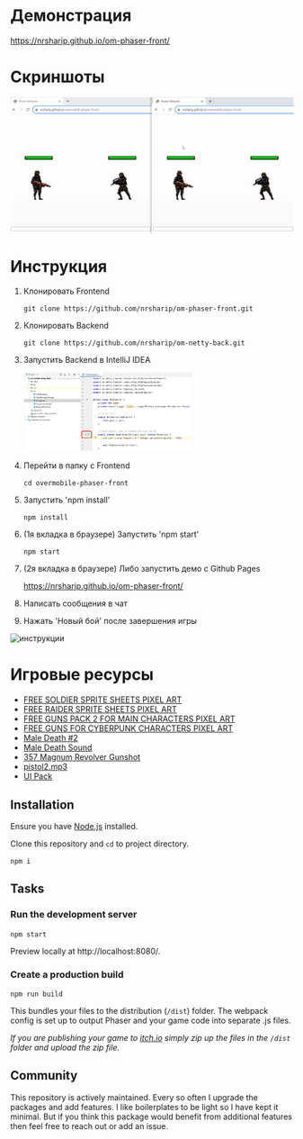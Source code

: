 # Демонстрация

https://nrsharip.github.io/om-phaser-front/

# Скриншоты

![запуск](docs/run-1.gif)

# Инструкция

1. Клонировать Frontend

   ```
   git clone https://github.com/nrsharip/om-phaser-front.git
   ```
2. Клонировать Backend

   ```
   git clone https://github.com/nrsharip/om-netty-back.git
   ```
3. Запустить Backend в IntelliJ IDEA

   <img src="docs/intellij.png" width="300">

5. Перейти в папку с Frontend

   ```
   cd overmobile-phaser-front
   ```

6. Запустить 'npm install'

   ```
   npm install
   ```
7. (1я вкладка в браузере) Запустить 'npm start'

   ```
   npm start
   ```

8. (2я вкладка в браузере) Либо запустить демо с Github Pages

   https://nrsharip.github.io/om-phaser-front/

9. Написать сообщения в чат

10. Нажать 'Новый бой' после завершения игры

![инструкции](docs/run-2.gif)

# Игровые ресурсы

- [FREE SOLDIER SPRITE SHEETS PIXEL ART](https://craftpix.net/freebies/free-soldier-sprite-sheets-pixel-art/)
- [FREE RAIDER SPRITE SHEETS PIXEL ART](https://craftpix.net/freebies/free-raider-sprite-sheets-pixel-art/)
- [FREE GUNS PACK 2 FOR MAIN CHARACTERS PIXEL ART](https://craftpix.net/freebies/free-guns-pack-2-for-main-characters-pixel-art/)
- [FREE GUNS FOR CYBERPUNK CHARACTERS PIXEL ART](https://craftpix.net/freebies/free-guns-for-cyberpunk-characters-pixel-art/)
- [Male Death #2](https://freesound.org/people/AUDACITIER/sounds/632243/)
- [Male Death Sound](https://freesound.org/people/HighPixel/sounds/554443/)
- [357 Magnum Revolver Gunshot](https://freesound.org/people/Shark_Anthony/sounds/683186/)
- [pistol2.mp3](https://freesound.org/people/senitiel/sounds/220612/)
- [UI Pack](https://kenney.nl/assets/ui-pack)

## Installation

Ensure you have [Node.js](https://nodejs.org) installed.

Clone this repository and `cd` to project directory.

```
npm i
```

## Tasks

### Run the development server

```
npm start
```

Preview locally at http://localhost:8080/.

### Create a production build

```
npm run build
```

This bundles your files to the distribution (`/dist`) folder. The webpack config is set up to output Phaser and your game code into separate .js files.

_If you are publishing your game to [itch.io](https://itch.io) simply zip up the files in the `/dist` folder and upload the zip file._

## Community

This repository is actively maintained. Every so often I upgrade the packages and add features. I like boilerplates to be light so I have kept it minimal. But if you think this package would benefit from additional features then feel free to reach out or add an issue.
